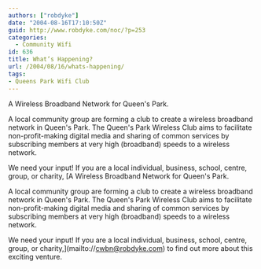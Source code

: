 ```yaml
---
authors: ["robdyke"]
date: "2004-08-16T17:10:50Z"
guid: http://www.robdyke.com/noc/?p=253
categories:
  - Community Wifi
id: 636
title: What’s Happening?
url: /2004/08/16/whats-happening/
tags:
- Queens Park Wifi Club
---
```

A Wireless Broadband Network for Queen's Park.

A local community group are forming a club to create a wireless broadband network in Queen's Park. The Queen's Park Wireless Club aims to facilitate non-profit-making digital media and sharing of common services by subscribing members at very high (broadband) speeds to a wireless network.

We need your input! If you are a local individual, business, school, centre, group, or charity, [A Wireless Broadband Network for Queen's Park.

A local community group are forming a club to create a wireless broadband network in Queen's Park. The Queen's Park Wireless Club aims to facilitate non-profit-making digital media and sharing of common services by subscribing members at very high (broadband) speeds to a wireless network.

We need your input! If you are a local individual, business, school, centre, group, or charity,](mailto://cwbn@robdyke.com) to find out more about this exciting venture.